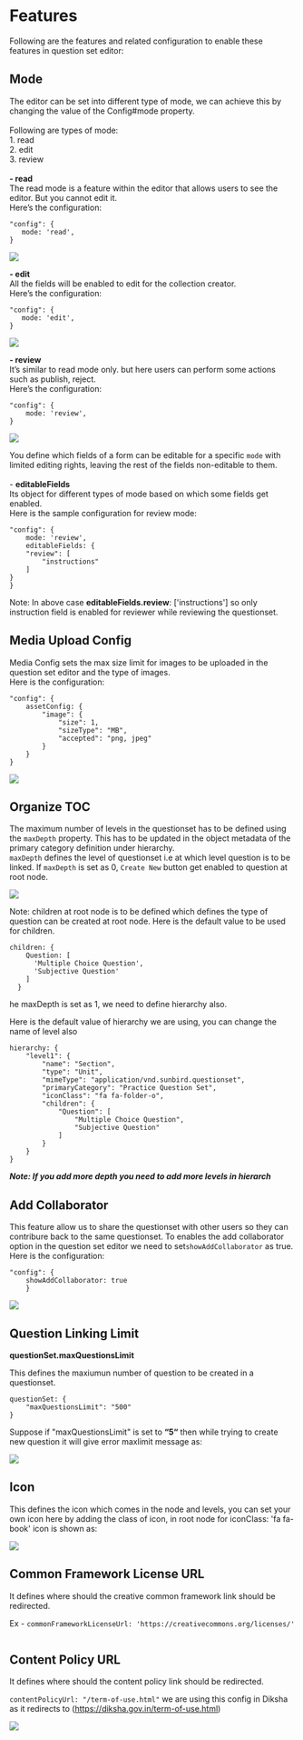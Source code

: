 # Features

Following are the features and related configuration to enable these features in question set editor:

## Mode

The editor can be set into different type of mode, we can achieve this by changing the value of the Config#mode property. \
\
Following are types of mode:\
1\.  read\
2\. edit\
3\. review\
\
**- read**\
The read mode is a feature within the editor that allows users to see the editor. But you cannot edit it.\
Here’s the configuration:

```
"config": {
   mode: 'read',
}
```

![](<../../../.gitbook/assets/image (37).png>)

**- edit**\
All the fields will be enabled to edit for the collection creator.\
Here’s the configuration:

```
"config": {
   mode: 'edit',
}
```

![](<../../../.gitbook/assets/image (1) (2).png>)

**- review**\
It’s similar to read mode only. but here users can perform some actions such as publish, reject. \
Here’s the configuration:

```
"config": {  
    mode: 'review',
}
```

![](<../../../.gitbook/assets/image (2) (1) (1).png>)

You define which fields of a form can be editable for a specific `mode` with limited editing rights, leaving the rest of the fields non-editable to them. \
\
\- **editableFields**\
Its object for different types of mode based on which some fields get enabled.\
Here is the sample configuration for review mode:

```
"config": {  
    mode: 'review',
    editableFields: {
    "review": [
        "instructions"
    ]
}
}
```

Note: In above case **editableFields.review**: \['instructions'] so only instruction field is enabled for reviewer while reviewing the questionset.

## Media Upload Config

Media Config sets the max size limit for images to be uploaded in the question set editor and the type of images.\
Here is the configuration:

```
"config": {  
    assetConfig: {
        "image": {
            "size": 1,
            "sizeType": "MB",
            "accepted": "png, jpeg"
        }
    }
}
```

![](<../../../.gitbook/assets/image (15).png>)

## Organize TOC

The maximum number of levels in the questionset has to be defined using the `maxDepth` property. This has to be updated in the object metadata of the primary category definition under hierarchy.\
`maxDepth` defines the level of questionset i.e at which level question is to be linked. If `maxDepth` is set as 0, `Create New` button get enabled to question at root node.

![](<../../../.gitbook/assets/image (10).png>)

Note: children at root node is to be defined which defines the type of question can be created at root node. Here is the default value to be used for children.

```
children: {
    Question: [
      'Multiple Choice Question',
      'Subjective Question'
    ]
  }
```

he maxDepth is set as 1, we need to define hierarchy also.

Here is the default value of hierarchy we are using, you can change the name of level also

```
hierarchy: {
    "level1": {
        "name": "Section",
        "type": "Unit",
        "mimeType": "application/vnd.sunbird.questionset",
        "primaryCategory": "Practice Question Set",
        "iconClass": "fa fa-folder-o",
        "children": {
            "Question": [
                "Multiple Choice Question",
                "Subjective Question"
            ]
        }
    }
}
```

_**Note: If you add more depth you need to add more levels in hierarch**_

## Add Collaborator

This feature allow us to share the questionset with other users so they can contribure back to the same questionset. To enables the add collaborator option in the question set editor we need to set`showAddCollaborator` as true. \
Here is the configuration:

```
"config": {  
    showAddCollaborator: true
    }
```

![](<../../../.gitbook/assets/image (16) (1) (1).png>)

## Question Linking Limit

**questionSet.maxQuestionsLimit**

This defines the maxiumun number of question to be created in a questionset.

```
questionSet: {
    "maxQuestionsLimit": "500"
}
```

Suppose if "maxQuestionsLimit" is set to **“5“** then while trying to create new question it will give error maxlimit message as:

![](<../../../.gitbook/assets/image (15) (1) (1).png>)

## Icon

This defines the icon which comes in the node and levels, you can set your own icon here by adding the class of icon, in root node for iconClass: 'fa fa-book' icon is shown as:

![](<../../../.gitbook/assets/image (23).png>)

## &#x20;Common Framework License URL

It defines where should the creative common framework link should be redirected.

Ex - `commonFrameworkLicenseUrl: 'https://creativecommons.org/licenses/'`

<figure><img src="../../../.gitbook/assets/commonFrameworkLicenseUrl.png" alt=""><figcaption></figcaption></figure>

## Content Policy URL

It defines where should the content policy link should be redirected.

`contentPolicyUrl: "/term-of-use.html"` we are using this config in Diksha as it redirects to (https://diksha.gov.in/term-of-use.html)

![](<../../../.gitbook/assets/image (1) (1) (2).png>)
